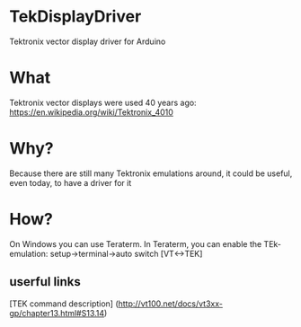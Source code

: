 # TekDisplayDriver
Tektronix vector display driver for Arduino

# What
Tektronix vector displays were used 40 years ago:
https://en.wikipedia.org/wiki/Tektronix_4010

# Why? 
Because there are still many Tektronix emulations around, it could be useful, even today, to have a driver for it

# How?

On Windows you can use Teraterm.
In Teraterm, you can enable the TEk-emulation:
setup->terminal->auto switch [VT<->TEK]

## userful links
[TEK command description] (http://vt100.net/docs/vt3xx-gp/chapter13.html#S13.14)


